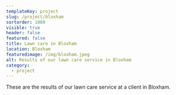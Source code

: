 ```yaml
---
templateKey: project
slug: /project/bloxham
sortorder: 1080
visible: true
header: false
featured: false
title: Lawn care in Bloxham
location: Bloxham
featuredimage: /img/bloxham.jpeg
alt: Results of our lawn care service in Bloxham
category:
  - project
---
```

These are the results of our lawn care service at a client in Bloxham.


